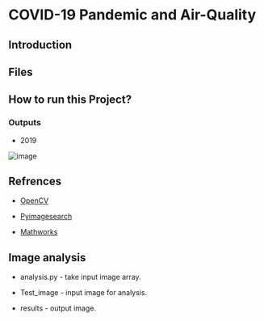 # COVID-19 Pandemic and Air-Quality
## Introduction 
## Files 

## How to run this Project? 
### Outputs 
-  2019 

![image](COVID-19-Pandemic-and-Air-Quality/output/India/PNG/2019.png)

## Refrences

- [OpenCV](https://opencv.org)

- [Pyimagesearch](https://www.pyimagesearch.com)

- [Mathworks](https://in.mathworks.com)
## Image analysis

 -  analysis.py - take input image array.
 
 -  Test_image - input image for analysis.
 
 -  results - output image.
